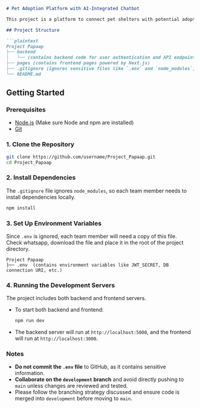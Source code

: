 ```markdown
# Pet Adoption Platform with AI-Integrated Chatbot

This project is a platform to connect pet shelters with potential adopters, allowing users to find and adopt pets online. It includes features like user authentication, pet listings, search and filter options, an adoption process, and an integrated chatbot for communication.

## Project Structure

```plaintext
Project Papaap
├── backend
│   └── (contains backend code for user authentication and API endpoints)
├── pages (contains frontend pages powered by Next.js)
├── .gitignore (ignores sensitive files like `.env` and `node_modules`)
└── README.md
```

## Getting Started

### Prerequisites

- [Node.js](https://nodejs.org/) (Make sure Node and npm are installed)
- [Git](https://git-scm.com/)

### 1. Clone the Repository

```bash
git clone https://github.com/username/Project_Papaap.git
cd Project_Papaap
```

### 2. Install Dependencies

The `.gitignore` file ignores `node_modules`, so each team member needs to install dependencies locally.

```bash
npm install
```

### 3. Set Up Environment Variables

Since `.env` is ignored, each team member will need a copy of this file. Check whatsapp, download the file and place it in the root of the project directory.

```
Project Papaap
├── .env  (contains environment variables like JWT_SECRET, DB connection URI, etc.)
```

### 4. Running the Development Servers

The project includes both backend and frontend servers.

- To start both backend and frontend:
  ```bash
  npm run dev
  ```

- The backend server will run at `http://localhost:5000`, and the frontend will run at `http://localhost:3000`.

### Notes

- **Do not commit the `.env` file** to GitHub, as it contains sensitive information.
- **Collaborate on the `development` branch** and avoid directly pushing to `main` unless changes are reviewed and tested.
- Please follow the branching strategy discussed and ensure code is merged into `development` before moving to `main`.
